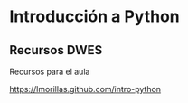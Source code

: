 # Introducción a Python

## Recursos DWES

Recursos para el aula


https://lmorillas.github.com/intro-python